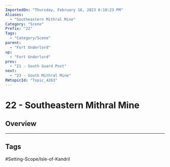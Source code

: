 ```yaml
---
ImportedOn: "Thursday, February 16, 2023 6:10:23 PM"
Aliases:
  - "Southeastern Mithral Mine"
Category: "Scene"
Prefix: "22"
Tags:
  - "Category/Scene"
parent:
  - "Fort Underlord"
up:
  - "Fort Underlord"
prev:
  - "21 - South Guard Post"
next:
  - "23 - South Mithral Mine"
RWtopicId: "Topic_4263"
---
```

# 22 - Southeastern Mithral Mine
## Overview

---
## Tags
#Setting-Scope/Isle-of-Kandril

